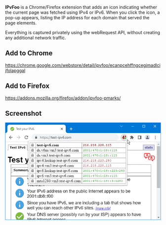 **IPvFoo** is a Chrome/Firefox extension that adds an icon indicating whether the current page was fetched using IPv4 or IPv6. When you click the icon, a pop-up appears, listing the IP address for each domain that served the page elements.

Everything is captured privately using the webRequest API, without creating any additional network traffic.

## Add to Chrome
https://chrome.google.com/webstore/detail/ipvfoo/ecanpcehffngcegjmadlcijfolapggal

## Add to Firefox
https://addons.mozilla.org/firefox/addon/ipvfoo-pmarks/

## Screenshot
![Screenshot](/misc/screenshot_webstore_1_640x400.png?raw=true)
